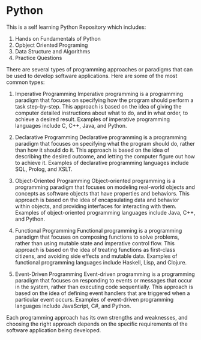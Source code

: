# Python

This is a self learning Python Repository which includes:
1. Hands on Fundamentals of Python
2. Opbject Oriented Programing 
3. Data Structure and Algorithms 
4. Practice Questions 



There are several types of programming approaches or paradigms that can be used to develop software applications. Here are some of the most common types:

1. Imperative Programming
Imperative programming is a programming paradigm that focuses on specifying how the program should perform a task step-by-step. This approach is based on the idea of giving the computer detailed instructions about what to do, and in what order, to achieve a desired result. Examples of imperative programming languages include C, C++, Java, and Python.

2. Declarative Programming
Declarative programming is a programming paradigm that focuses on specifying what the program should do, rather than how it should do it. This approach is based on the idea of describing the desired outcome, and letting the computer figure out how to achieve it. Examples of declarative programming languages include SQL, Prolog, and XSLT.

3. Object-Oriented Programming
Object-oriented programming is a programming paradigm that focuses on modeling real-world objects and concepts as software objects that have properties and behaviors. This approach is based on the idea of encapsulating data and behavior within objects, and providing interfaces for interacting with them. Examples of object-oriented programming languages include Java, C++, and Python.

4. Functional Programming
Functional programming is a programming paradigm that focuses on composing functions to solve problems, rather than using mutable state and imperative control flow. This approach is based on the idea of treating functions as first-class citizens, and avoiding side effects and mutable data. Examples of functional programming languages include Haskell, Lisp, and Clojure.

5. Event-Driven Programming
Event-driven programming is a programming paradigm that focuses on responding to events or messages that occur in the system, rather than executing code sequentially. This approach is based on the idea of defining event handlers that are triggered when a particular event occurs. Examples of event-driven programming languages include JavaScript, C#, and Python.

Each programming approach has its own strengths and weaknesses, and choosing the right approach depends on the specific requirements of the software application being developed.